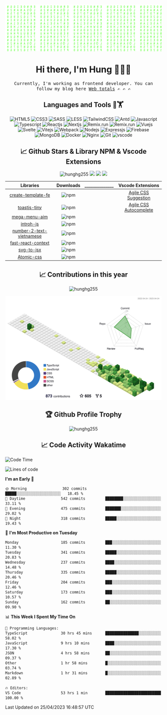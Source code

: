 [![Matrix SVG](https://github.com/hunghg255/hunghg255/blob/master/img/matrix.svg)](https://hung.thedev.id)
<!-- [![unicorncode_bzb8ey](https://res.cloudinary.com/hunghg255/image/upload/v1647578947/unicorncode_bzb8ey.svg)](https://hung.thedev.id) -->
<!-- # 👀 Hi stranger! 👋🏻 -->

<h1 align='center'>Hi there, I'm Hung 👋✌🏻</h1>

<p align="center">
  <samp>
  Currently, I'm working as frontend developer. You can follow my blog here
    <a href="https://web-totals.vercel.app">Web totals</a>
    ✍️ ✍️ ✍️
  </samp>
</p>


                       
<h2 align='center'>Languages and Tools 🔧🏋</h2>

<div align='center'>
  <img src="https://img.shields.io/badge/html5-%23E34F26.svg?style=flat-square&logo=html5&logoColor=white" alt="HTML5" />
  <img src="https://img.shields.io/badge/css3-%231572B6.svg?style=flat-square&logo=css3&logoColor=white" alt="CSS3" />
  <img src="https://img.shields.io/badge/SASS-hotpink.svg?style=flat-square&logo=SASS&logoColor=white" alt="SASS" />
  <img src="https://img.shields.io/badge/LESS-%230db7ed.svg?style=flat-square&logo=less&logoColor=white" alt="LESS" />
  <img src="https://img.shields.io/badge/Tailwindcss-%2338B2AC.svg?style=flat-square&logo=tailwind-css&logoColor=white" alt="TailwindCSS" />
   <img src="https://img.shields.io/badge/AntDesign-1677ff.svg?style=flat-square&logo=ant-design&logoColor=white" alt="Antd" />
  <img src="https://img.shields.io/badge/Javascript-%23323330.svg?style=flat-square&logo=javascript&logoColor=%23F7DF1E" alt="Javascript" />
  <img src="https://img.shields.io/badge/Typescript-%23007ACC.svg?style=flat-square&logo=typescript&logoColor=white" alt="Typescript" />
  <img src="https://img.shields.io/badge/Reactjs-%2320232a.svg?style=flat-square&logo=react&logoColor=%2361DAFB" alt="Reactjs" />
  <img src="https://img.shields.io/badge/Nextjs-black?style=flat-square&logo=next.js&logoColor=white" alt="Nextjs" />
  <img src="https://img.shields.io/badge/Remix-black?style=flat-square&logo=remix&logoColor=white" alt="Remix.run" />
  <img src="https://img.shields.io/badge/solidjs-4578bc?style=flat-square&logo=solid&logoColor=white" alt="Remix.run" />
  <img src="https://img.shields.io/badge/Vuejs-%2335495e.svg?style=flat-square&logo=vuedotjs&logoColor=%234FC08D" alt="Vuejs" />
  <img src="https://img.shields.io/badge/Svelte-ff3e00?style=flat-square&logo=svelte&logoColor=white" alt="Svelte" />
  <img src="https://img.shields.io/badge/Vitejs-blueviolet?style=flat-square&logo=vite&logoColor=white" alt="Vitejs" />
  <img src="https://img.shields.io/badge/Webpack-dodgerblue?style=flat-square&logo=webpack&logoColor=white" alt="Webpack" />
  
  <img src="https://img.shields.io/badge/Nodejs-6DA55F?style=flat-square&logo=node.js&logoColor=white" alt="Nodejs" />
  <img src="https://img.shields.io/badge/Expressjs-6DA55F?style=flat-square&logo=nestjs&logoColor=white" alt="Expressjs" />
  <img src="https://img.shields.io/badge/Firebase-%23039BE5.svg?style=flat-square&logo=firebase" alt="Firebase" />
  <img src="https://img.shields.io/badge/MongoDB-%234ea94b.svg?style=flat-square&logo=mongodb&logoColor=white" alt="MongoDB" />
  <img src="https://img.shields.io/badge/Docker-%230db7ed.svg?style=flat-square&logo=docker&logoColor=white" alt="Docker" />
  <img src="https://img.shields.io/badge/Nginx-%234ea94b.svg?style=flat-square&logo=nginx&logoColor=white" alt="Nginx" />
  <img src="https://img.shields.io/badge/Git-%23E34F26.svg?style=flat-square&logo=git&logoColor=white" alt="Git" />
  <img src="https://img.shields.io/badge/VScode-%23007ACC.svg?style=flat-square&logo=visualstudiocode&logoColor=white" alt="vscode" />
  
</div>

<h2 align='center'> 📈 Github Stars & Library NPM & Vscode Extensions</h2>
  
<p align="center"> 
  <img src="https://komarev.com/ghpvc/?username=hunghg255&style=flat" alt="hunghg255" />
  <img src="https://shields.io/github/stars/hunghg255">
  <img src="https://img.shields.io/github/followers/hunghg255">
  <img src="https://img.shields.io/static/v1?label=%F0%9F%8C%9F&message=Love%20coding&style=style=flat&color=c80000">
</p>
  

  | Libraries	| Downloads |______________ | Vscode Extensions	
  |:----------:|:-------------:|:----------:|:----------:|
  | [create-template-fe](https://www.npmjs.com/package/create-template-fe)	| ![npm](https://img.shields.io/npm/dm/create-template-fe) | | [Agile CSS Suggestion](https://marketplace.visualstudio.com/items?itemName=AgileCssSuggestion.agile-css-suggestion)
  | [toastjs-tiny](https://www.npmjs.com/package/toastjs-tiny)	| ![npm](https://img.shields.io/npm/dm/toastjs-tiny) | | [Agile CSS Autocomplete](https://marketplace.visualstudio.com/items?itemName=AgileCssAutocomplete.agile-css-autocomplete)
  | [mega-menu-aim](https://www.npmjs.com/package/mega-menu-aim)	| ![npm](https://img.shields.io/npm/dm/mega-menu-aim) | | 
  | [introh-js](https://www.npmjs.com/package/introh-js)	| ![npm](https://img.shields.io/npm/dm/introh-js) | | 
  | [number-2-text-vietnamese](https://www.npmjs.com/package/number-2-text-vietnamese)	| ![npm](https://img.shields.io/npm/dm/number-2-text-vietnamese) | | 
  | [fast-react-context](https://www.npmjs.com/package/fast-react-context)	| ![npm](https://img.shields.io/npm/dm/fast-react-context) | | 
  | [svg-to-jsx](https://www.npmjs.com/package/agile-svg2jsx)	| ![npm](https://img.shields.io/npm/dm/agile-svg2jsx) | | 
  | [Atomic-css](https://www.npmjs.com/package/agile-css)	| ![npm](https://img.shields.io/npm/dm/agile-css) | | 
  
  
  
  
<div align="center">
<!--  <img src="https://github-readme-stats.vercel.app/api?username=hunghg255&show_icons=true&border_radius=15&count_private=true"/>
  <img src="https://github-readme-stats.vercel.app/api/top-langs/?username=hunghg255&border_radius=15&layout=compact&langs_count=6&count_private=true"/>
   -->
  
  <h2 align='center'> 📈 Contributions in this year </h2>

  <img 
       src="https://github-readme-streak-stats.herokuapp.com/?user=hunghg255&count_private=true" 
       alt="hunghg255" 
  />
  
  ![](./profile-3d-contrib/profile-green-animate.svg)
  
  <h2 align='center'> 🏆 Github Profile Trophy</h2>
  
  <img 
       src="https://github-profile-trophy.vercel.app/?username=hunghg255&theme=algolia&no-frame=true&no-bg=true&row=1&column=7" 
       alt="hunghg255" 
  />
</div>



<h2 align='center'> 📈 Code Activity Wakatime </h2>

<!--START_SECTION:waka-->
![Code Time](http://img.shields.io/badge/Code%20Time-2%2C858%20hrs%201%20min-blue)

![Lines of code](https://img.shields.io/badge/From%20Hello%20World%20I%27ve%20Written-2.7%20million%20lines%20of%20code-blue)

**I'm an Early 🐤** 

```text
🌞 Morning                302 commits         █████░░░░░░░░░░░░░░░░░░░░   18.45 % 
🌆 Daytime                542 commits         ████████░░░░░░░░░░░░░░░░░   33.11 % 
🌃 Evening                475 commits         ███████░░░░░░░░░░░░░░░░░░   29.02 % 
🌙 Night                  318 commits         █████░░░░░░░░░░░░░░░░░░░░   19.43 % 
```
📅 **I'm Most Productive on Tuesday** 

```text
Monday                   185 commits         ███░░░░░░░░░░░░░░░░░░░░░░   11.30 % 
Tuesday                  341 commits         █████░░░░░░░░░░░░░░░░░░░░   20.83 % 
Wednesday                237 commits         ████░░░░░░░░░░░░░░░░░░░░░   14.48 % 
Thursday                 335 commits         █████░░░░░░░░░░░░░░░░░░░░   20.46 % 
Friday                   204 commits         ███░░░░░░░░░░░░░░░░░░░░░░   12.46 % 
Saturday                 173 commits         ███░░░░░░░░░░░░░░░░░░░░░░   10.57 % 
Sunday                   162 commits         ██░░░░░░░░░░░░░░░░░░░░░░░   09.90 % 
```


📊 **This Week I Spent My Time On** 

```text
💬 Programming Languages: 
TypeScript               30 hrs 45 mins      ███████████████░░░░░░░░░░   58.02 % 
JavaScript               9 hrs 10 mins       ████░░░░░░░░░░░░░░░░░░░░░   17.30 % 
JSON                     4 hrs 58 mins       ██░░░░░░░░░░░░░░░░░░░░░░░   09.37 % 
Other                    1 hr 58 mins        █░░░░░░░░░░░░░░░░░░░░░░░░   03.74 % 
Markdown                 1 hr 31 mins        █░░░░░░░░░░░░░░░░░░░░░░░░   02.89 % 

🔥 Editors: 
VS Code                  53 hrs 1 min        █████████████████████████   100.00 % 
```


 Last Updated on 25/04/2023 16:48:57 UTC
<!--END_SECTION:waka-->

